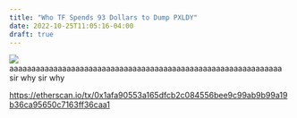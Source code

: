 ```yaml
---
title: "Who TF Spends 93 Dollars to Dump PXLDY"
date: 2022-10-25T11:05:16-04:00
draft: true
---
```

![](/msedge_C9QxNsNxuE.png)
aaaaaaaaaaaaaaaaaaaaaaaaaaaaaaaaaaaaaaaaaaaaaaaaaaaaaaaaaaaaaa sir why sir why 

https://etherscan.io/tx/0x1afa90553a165dfcb2c084556bee9c99ab9b99a19b36ca95650c7163ff36caa1 